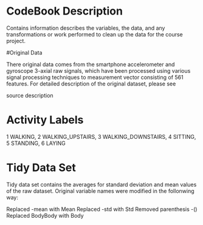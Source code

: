 # CodeBook Description
Contains information describes the variables, the data, and any transformations or work performed to clean up the data for the course project.
 
#Original Data

There original data comes from the smartphone accelerometer and gyroscope 3-axial raw signals, which have been processed using various signal processing techniques to measurement vector consisting of 561 features. For detailed description of the original dataset, please see  

source
description

# Activity Labels
1 WALKING, 
2 WALKING_UPSTAIRS, 
3 WALKING_DOWNSTAIRS, 
4 SITTING, 
5 STANDING, 
6 LAYING

# Tidy Data Set
Tidy data set contains the averages for standard deviation and mean values of the raw dataset. Original variable names were modified in the follonwing way:

Replaced -mean with Mean 
Replaced -std with Std
Removed parenthesis -()
Replaced BodyBody with Body
